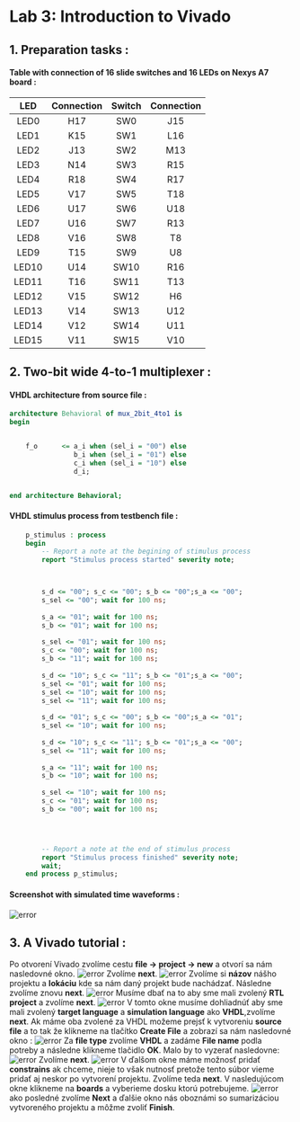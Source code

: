 # **Lab 3: Introduction to Vivado**

## 1. Preparation tasks :

#### Table with connection of 16 slide switches and 16 LEDs on Nexys A7 board :

| **LED** | **Connection** | **Switch** | **Connection** | 
| :-: | :-: | :-: | :-: |
| LED0 | H17 | SW0 | J15 |
| LED1 | K15 | SW1 | L16 |
| LED2 | J13 | SW2 | M13 |
| LED3 | N14 | SW3 | R15 |
| LED4 | R18 | SW4 | R17 |
| LED5 | V17 | SW5 | T18 |
| LED6 | U17 | SW6 | U18 |
| LED7 | U16 | SW7 | R13 |
| LED8 | V16 | SW8 | T8 |
| LED9 | T15 | SW9 | U8 |
| LED10 | U14 | SW10 | R16 |
| LED11 | T16 | SW11 | T13 |
| LED12 | V15 | SW12 | H6 |
| LED13 | V14 | SW13 | U12 |
| LED14 | V12 | SW14 | U11 |
| LED15 | V11 | SW15 | V10 |

## 2. Two-bit wide 4-to-1 multiplexer :

#### VHDL architecture from source file :
```vhdl
architecture Behavioral of mux_2bit_4to1 is
begin


    f_o      <= a_i when (sel_i = "00") else
                b_i when (sel_i = "01") else
                c_i when (sel_i = "10") else
                d_i;


end architecture Behavioral;
```

#### VHDL stimulus process from testbench file :
```vhdl
    p_stimulus : process
    begin
        -- Report a note at the begining of stimulus process
        report "Stimulus process started" severity note;



        s_d <= "00"; s_c <= "00"; s_b <= "00";s_a <= "00";
        s_sel <= "00"; wait for 100 ns;
        
        s_a <= "01"; wait for 100 ns;
        s_b <= "01"; wait for 100 ns;
          
        s_sel <= "01"; wait for 100 ns;
        s_c <= "00"; wait for 100 ns;
        s_b <= "11"; wait for 100 ns;
        
        s_d <= "10"; s_c <= "11"; s_b <= "01";s_a <= "00";
        s_sel <= "01"; wait for 100 ns;
        s_sel <= "10"; wait for 100 ns;
        s_sel <= "11"; wait for 100 ns;
        
        s_d <= "01"; s_c <= "00"; s_b <= "00";s_a <= "01";
        s_sel <= "10"; wait for 100 ns;
         
        s_d <= "10"; s_c <= "11"; s_b <= "01";s_a <= "00";
        s_sel <= "11"; wait for 100 ns;
                 
        s_a <= "11"; wait for 100 ns;
        s_b <= "10"; wait for 100 ns;
          
        s_sel <= "10"; wait for 100 ns;
        s_c <= "01"; wait for 100 ns;
        s_b <= "00"; wait for 100 ns;




        -- Report a note at the end of stimulus process
        report "Stimulus process finished" severity note;
        wait;
    end process p_stimulus;
```

#### Screenshot with simulated time waveforms :
![error](/obrazky/DE1_CV3.png)

## 3. A Vivado tutorial :
Po otvorení Vivado zvolíme cestu **file -> project -> new** a otvorí sa nám nasledovné okno.
![error](/obrazky/new_project.png)
Zvolíme **next**.
![error](/obrazky/project_name.png)
Zvolíme si **názov** nášho projektu a **lokáciu** kde sa nám daný projekt bude nachádzať.
Následne zvolíme znovu **next**.
![error](/obrazky/project_type.png)
Musíme dbať na to aby sme mali zvolený **RTL project** a zvolíme **next**.
![error](/obrazky/project_sources.png)
V tomto okne musíme dohliadnúť aby sme mali zvolený **target language** a **simulation language** ako **VHDL**,zvolíme **next**.
Ak máme oba zvolené za VHDL možeme prejsť k vytvoreniu **source file** a to tak že klikneme na tlačítko 
**Create File** a zobrazí sa nám nasledovné okno :
![error](/obrazky/project_create_sources.png)
Za **file type** zvolíme **VHDL** a zadáme **File name** podla potreby a následne klikneme tlačidlo **OK**.
Malo by to vyzerať nasledovne:
![error](/obrazky/project_creatd_sources.png)
Zvolíme **next**.
![error](/obrazky/project_constrains.png)
V ďalšom okne máme možnosť pridať **constrains** ak chceme, nieje to však nutnosť pretože tento súbor vieme pridať aj neskor po vytvorení projektu. Zvolíme teda **next**.
V nasledujúcom okne klikneme na **boards** a vyberieme dosku ktorú potrebujeme.
![error](/obrazky/project_boards.png)
ako posledné zvolíme **Next** a ďalšie okno nás oboznámi so sumarizáciou vytvoreného projektu a môžme zvoliť **Finish**.











